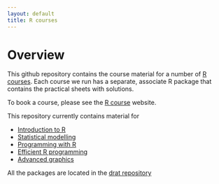 ```yaml
---
layout: default
title: R courses
---
```


# Overview

This github repository contains the course material for a number of
[R courses](http://www.ncl.ac.uk/maths/rcourse/). Each course we run has a
separate, associate R package that contains the practical sheets with
solutions.

To book a course, please see the
[R course](http://www.ncl.ac.uk/maths/rcourse/") website.

This repository currently contains material for

 * [Introduction to R](nclRintroduction)
 * [Statistical modelling](nclRmodelling)
 * [Programming with R](nclRprogramming)
 * [Efficient R programming](nclRefficient)
 * [Advanced graphics](nclRggplot2)

All the packages are located in
the [drat repository](https://github.com/rcourses/drat)
